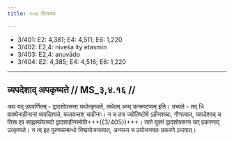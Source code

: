 ```yaml
---
title: १०७ टिप्पणयः

---
```

- 3/401: E2: 4,381; E4: 4,511; E6: 1,220
- 3/402: E2,4: niveśa ity etasmin
- 3/403: E2,4: anuvādo
- 3/404: E2: 4,385; E4: 4,516; E6: 1,220

____________________________________________


## व्यपदेशाद् अपकृष्यते // MS_३,४.१६ //

अथ यद् उपवर्णितम् - द्वादशोपसत्ता यथोत्कृष्यते, तथेदम् अप्य् उत्क्रष्टव्यम् इति। उच्यते - तद् धि वाक्येनाहीनानां व्यपदिश्यते, फलवन्तश् चाहीनाः। न च तत्र ज्योतिष्टोमे ऽहीनशब्दः, गौणत्वात्, व्यपदेशाच् च तिस्र एव साह्नस्योपसदो द्वादशाहीनस्येति+++({3/405})+++। ततो युक्तं द्वादशोपसत्ता यत् प्रकरणाद् उत्कृष्यते। न त्व् इह पुरुषसम्बन्धो निष्प्रयोजनत्वात्, अन्यस्य च प्रयोजनवतः प्रकरणे ऽभावात्।